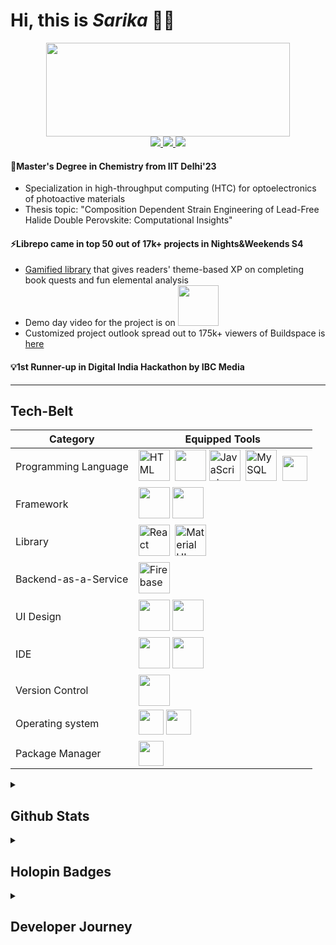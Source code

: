 # Hi, this is _Sarika_ :face_in_clouds:

<div align=center>
<img src="https://cdnb.artstation.com/p/assets/images/images/050/950/883/original/vitalik-egorov-enemy3attack.gif?1656158639" width="390" height="150" /><br>
  <a href="https://www.linkedin.com/in/sarikasingh7/">
    <img src="https://img.shields.io/badge/LinkedIn-0077B5?style=for-the-badge&logo=linkedin&logoColor=white" />
  </a>
    <a href="https://lnk.at/volantxs">
    <img src="https://img.shields.io/badge/linktree-39E09B?style=for-the-badge&logo=linktree&logoColor=white"  />
  </a>  
  <a href="https://twitter.com/volantxs">
    <img src="https://img.shields.io/badge/X-000000?style=for-the-badge&logo=x&logoColor=white" />
  </a>  
</div>


#### :star2:Master's Degree in Chemistry from IIT Delhi'23 
- Specialization in high-throughput computing (HTC) for optoelectronics of photoactive materials
- Thesis topic: "Composition Dependent Strain Engineering of Lead-Free Halide Double Perovskite: Computational Insights"
          
#### :zap:Librepo came in top 50 out of 17k+ projects in Nights&Weekends S4
  - [Gamified library](https://librepo-erevald.web.app/) that gives readers' theme-based XP on completing book quests and fun elemental analysis
  - Demo day video for the project is on [<img src="https://img.shields.io/badge/YouTube-FF0000?style=for-the-badge&logo=youtube&logoColor=white" width="65">](https://youtu.be/nc3T0bGvXwc) 
  - Customized project outlook spread out to 175k+ viewers of Buildspace is [here](https://buildspace.so/s4/demoday/Librepo)

#### :bulb:1st Runner-up in Digital India Hackathon by IBC Media
---
## Tech-Belt

<div align=center>
  
  | Category | Equipped Tools |
| --- | --- |
| Programming Language |  <img src="https://cdn.jsdelivr.net/gh/devicons/devicon/icons/html5/html5-original.svg" title="HTML5" alt="HTML" width="50" height="50"/>&nbsp;  <img src="https://cdn.jsdelivr.net/gh/devicons/devicon/icons/css3/css3-original.svg" width="50" height="50" /> <img src="https://cdn.jsdelivr.net/gh/devicons/devicon/icons/javascript/javascript-original.svg" title="JavaScript" alt="JavaScript" width="50" height="50"/>&nbsp; <img src="https://cdn.jsdelivr.net/gh/devicons/devicon/icons/mysql/mysql-original-wordmark.svg" title="MySQL"  alt="MySQL" width="50" height="50"/>&nbsp; <img width="40" height="40" src="https://cdn.jsdelivr.net/gh/devicons/devicon/icons/python/python-original.svg" /> |
| Framework | <img src="https://cdn.jsdelivr.net/gh/devicons/devicon/icons/nodejs/nodejs-original.svg" width="50" height="50" /> <img src="https://cdn.jsdelivr.net/gh/devicons/devicon/icons/bootstrap/bootstrap-original.svg" width="50" height="50"/> |
| Library | <img src="https://cdn.jsdelivr.net/gh/devicons/devicon/icons/react/react-original.svg" title="React" alt="React" width="50" height="50"/>&nbsp;  <img src="https://cdn.jsdelivr.net/gh/devicons/devicon/icons/materialui/materialui-original.svg" title="Material UI" alt="Material UI" width="50" height="50"/>&nbsp;  | 
| Backend-as-a-Service | <img src="https://cdn.jsdelivr.net/gh/devicons/devicon/icons/firebase/firebase-plain.svg" title="Firebase" alt="Firebase" width="50" height="50"/>&nbsp; |
| UI Design | <img src="https://cdn.jsdelivr.net/gh/devicons/devicon/icons/canva/canva-original.svg" width="50" height="50" />  <img width="50" height="50"  src="https://cdn.jsdelivr.net/gh/devicons/devicon/icons/figma/figma-original.svg" /> | 
| IDE | <img src="https://cdn.jsdelivr.net/gh/devicons/devicon/icons/jupyter/jupyter-original-wordmark.svg"  width="50" height="50" /> <img  width="50" height="50" src="https://cdn.jsdelivr.net/gh/devicons/devicon/icons/vscode/vscode-original.svg" />|
| Version Control | <img src="https://cdn.jsdelivr.net/gh/devicons/devicon/icons/git/git-plain-wordmark.svg" width="50" height="50"  /> |
| Operating system | <img src="https://cdn.jsdelivr.net/gh/devicons/devicon/icons/linux/linux-original.svg" width="40" height="40"/>  <img width="40" height="40" src="https://cdn.jsdelivr.net/gh/devicons/devicon/icons/windows8/windows8-original.svg" /> |
| Package Manager | <img src="https://cdn.jsdelivr.net/gh/devicons/devicon/icons/npm/npm-original-wordmark.svg"   width="40" height="40" />|
</div>

<details>
  <summary><h2>Github Stats</h2></summary>
<div align=center>
<img height="200em" src="https://github-readme-stats.vercel.app/api?username=Volantxs&show_icons=true&hide_border=true&&count_private=true&include_all_commits=true" />
  
</div>
</details>
<details>
  <summary><h2>Holopin Badges</h2></summary>
  
[![An image of @volantxs's Holopin badges, which is a link to view their full Holopin profile](https://holopin.me/volantxs)](https://holopin.io/@volantxs)
</details>
<details>
  <summary><h2>Developer Journey</h2></summary>
<div align=center>
<img src="https://img.shields.io/badge/Datacamp-05192D?style=for-the-badge&logo=datacamp&logoColor=65FF8F">
<img src="https://img.shields.io/badge/freecodecamp-27273D?style=for-the-badge&logo=freecodecamp&logoColor=white">
<img src="https://img.shields.io/badge/MDN_Web_Docs-black?style=for-the-badge&logo=mdnwebdocs&logoColor=white">
<img src="https://img.shields.io/badge/Udemy-EC5252?style=for-the-badge&logo=Udemy&logoColor=white">
<div>
</details>
  
<img src="https://komarev.com/ghpvc/?username=volantxs&style=flat-square&color=blue" alt=""/>

